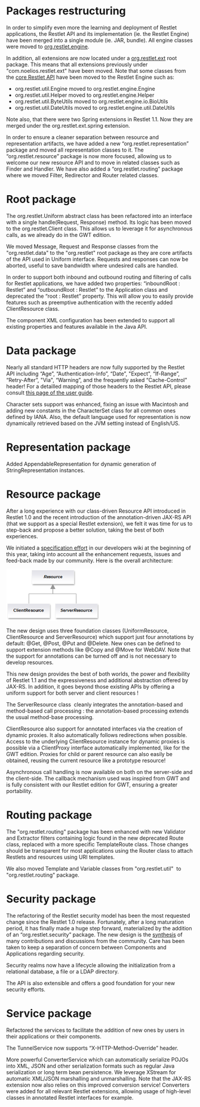 # Packages restructuring

In order to simplify even more the learning and deployment of Restlet
applications, the Restlet API and its implementation (ie. the Restlet
Engine) have been merged into a single module (ie. JAR, bundle). All
engine classes were moved to
[org.restlet.engine](javadocs://2.0/jse/engine/).

In addition, all extensions are now located under a
[org.restlet.ext](javadocs://2.0/jse/ext/)
root package. This means that all extensions previously under
"com.noelios.restlet.ext" have been moved. Note that some classes from
the [core Restlet API](javadocs://2.0/jse/api/)
have been moved to the Restlet Engine such as:

-   org.restlet.util.Engine moved to org.restlet.engine.Engine
-   org.restlet.util.Helper moved to org.restlet.engine.Helper
-   org.restlet.util.ByteUtils moved to org.restlet.engine.io.BioUtils
-   org.restlet.util.DateUtils moved to org.restlet.engine.util.DateUtils

Note also, that there were two Spring extensions in Restlet 1.1. Now
they are merged under the org.restlet.ext.spring extension.

In order to ensure a cleaner separation between resource and
representation artifacts, we have added a new
“org.restlet.representation” package and moved all representation
classes to it. The “org.restlet.resource” package is now more focused,
allowing us to welcome our new resource API and to move in related
classes such as Finder and Handler. We have also added a
“org.restlet.routing” package where we moved Filter, Redirector and
Router related classes.

# Root package

The org.restlet.Uniform abstract class has been refactored into an
interface with a single handle(Request, Response) method. Its logic has
been moved to the org.restlet.Client class. This allows us to leverage
it for asynchronous calls, as we already do in the GWT edition.

We moved Message, Request and Response classes from the
"org.restlet.data" to the "org.restlet" root package as they are core
artifacts of the API used in Uniform interface. Requests and responses
can now be aborted, useful to save bandwidth where undesired calls are
handled.

In order to support both inbound and outbound routing and filtering of
calls for Restlet applications, we have added two properties:
“inboundRoot : Restlet” and “outboundRoot : Restlet” to the Application
class and deprecated the “root : Restlet” property. This will allow you
to easily provide features such as preemptive authentication with the
recently added ClientResource class.

The component XML configuration has been extended to support all
existing properties and features available in the Java API.

# Data package

Nearly all standard HTTP headers are now fully supported by the Restlet
API including “Age”, “Authentication-Info”, “Date”, "Expect",
“If-Range”, “Retry-After”, "Via", “Warning”, and the frequently asked
“Cache-Control” header! For a detailled mapping of those headers to the
Restlet API, please consult [this page of the user guide](guide:///core/http-headers-mapping).

Character sets support was enhanced, fixing an issue with Macintosh and
adding new constants in the CharacterSet class for all common ones
defined by IANA. Also, the default language used for representation is
now dynamically retrieved based on the JVM setting instead of
English/US.

# Representation package

Added AppendableRepresentation for dynamic generation of
StringRepresentation instances.

# Resource package

After a long experience with our class-driven Resource API introduced in
Restlet 1.0 and the recent introduction of the annotation-driven JAX-RS
API (that we support as a special Restlet extension), we felt it was
time for us to step-back and propose a better solution, taking the best
of both experiences.

We initiated a [specification effort](/participate#/172-restlet/226-restlet.html)
in our developers wiki at the beginning of this year, taking into
account all the enhancement requests, issues and feed-back made by our
community. Here is the overall architecture:

![](images/hierarchy.png)

The new design uses three foundation classes (UniformResource,
ClientResource and ServerResource) which support just four annotations
by default: @Get, @Post, @Put and @Delete. New ones can be defined to
support extension methods like @Copy and @Move for WebDAV. Note that the
support for annotations can be turned off and is not necessary to
develop resources.

This new design provides the best of both worlds, the power and
flexibility of Restlet 1.1 and the expressiveness and additional
abstraction offered by JAX-RS. In addition, it goes beyond those
existing APIs by offering a uniform support for both server and client
resources !

The ServerResource class  cleanly integrates the annotation-based and
method-based call processing : the annotation-based processing extends
the usual method-base processing.

ClientResource also support for annotated interfaces via the creation of
dynamic proxies. It also automatically follows redirections when
possible. Access to the underlying ClientResource instance for dynamic
proxies is possible via a ClientProxy interface automatically
implemented, like for the GWT edition. Proxies for child or parent
resource can also easily be obtained, reusing the current resource like
a prototype resource!

Asynchronous call handling is now available on both on the server-side
and the client-side. The callback mechanism used was inspired from GWT
and is fully consistent with our Restlet edition for GWT, ensuring a
greater portability.

# Routing package

The "org.restlet.routing" package has been enhanced with new Validator
and Extractor filters containing logic found in the new deprecated Route
class, replaced with a more specific TemplateRoute class. Those changes
should be transparent for most applications using the Router class to
attach Restlets and resources using URI templates.

We also moved Template and Variable classes from "org.restlet.util"  to
"org.restlet.routing" package.

# Security package

The refactoring of the Restlet security model has been the most
requested change since the Restlet 1.0 release. Fortunately, after a
long maturation period, it has finally made a huge step forward,
materialized by the addition of an “org.restlet.security” package. The
new design is the
[synthesis](/participate#/172-restlet/212-restlet.html)
of many contributions and discussions from the community. Care has been
taken to keep a separation of concern between Components and
Applications regarding security.

Security realms now have a lifecycle allowing the initialization from a
relational database, a file or a LDAP directory.

The API is also extensible and offers a good foundation for your new
security efforts.

# Service package

Refactored the services to facilitate the addition of new ones by users
in their applications or their components.

The TunnelService now supports “X-HTTP-Method-Override” header.

More powerful ConverterService which can automatically serialize POJOs
into XML, JSON and other serialization formats such as regular Java
serialization or long term bean persistence. We leverage XStream for
automatic XML/JSON marshalling and unmarshalling. Note that the JAX-RS
extension now also relies on this improved conversion service!
Converters were added for all relevant Restlet extensions, allowing
usage of high-level classes in annotated Restlet interfaces for example.
